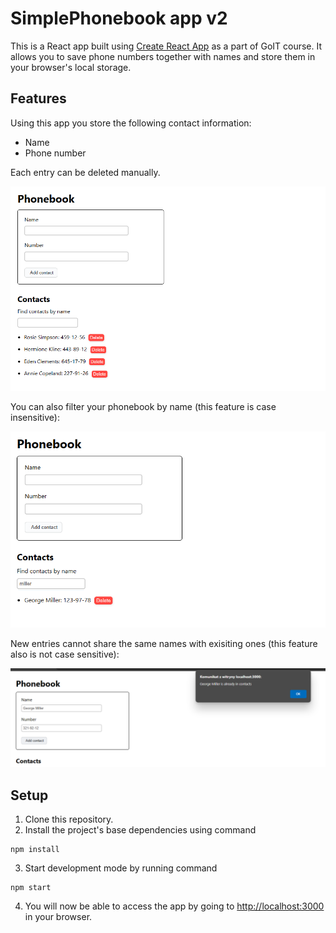 # SimplePhonebook app v2

This is a React app built using
[Create React App](https://github.com/facebook/create-react-app) as a part of
GoIT course. It allows you to save phone numbers together with names and store
them in your browser's local storage.

## Features

Using this app you store the following contact information:

- Name
- Phone number

Each entry can be deleted manually.

![Application interface](./assets/interface-1.png)

You can also filter your phonebook by name (this feature is case insensitive):

![Filtering feature](./assets/interface-2.png)

New entries cannot share the same names with exisiting ones (this feature also
is not case sensitive):

![Adding new contact with exisiting name](./assets/interface-3.png)

## Setup

1. Clone this repository.
2. Install the project's base dependencies using command

```shell
npm install
```

3. Start development mode by running command

```shell
npm start
```

4. You will now be able to access the app by going to
   [http://localhost:3000](http://localhost:3000) in your browser.
